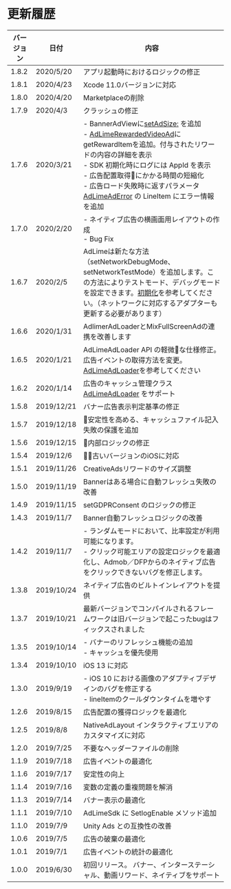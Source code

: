 # 更新履歴

| バージョン    | 日付          | 内容                                  |
| ----------- | ------------- | ------------------------------------ |
| 1.8.2       | 2020/5/20     | アプリ起動時におけるロジックの修正 |
| 1.8.1       | 2020/4/23     | Xcode 11.0バージョンに対応 |
| 1.8.0       | 2020/4/20     | Marketplaceの削除 |
| 1.7.9       | 2020/4/3      | クラッシュの修正 |
| 1.7.6       | 2020/3/21     | - BannerAdViewに[setAdSize:](./banner.md) を追加 <br>- [AdLimeRewardedVideoAd](./rewarded.md)にgetRewardItemを追加。付与されたリワードの内容の詳細を表示 <br>- SDK 初期化時にログには AppId を表示<br>- 広告配置取得にかかる時間の短縮化 <br>- 広告ロード失敗時に返すパラメータ [AdLimeAdError](./error.md) の LineItem にエラー情報を追加|
| 1.7.0       | 2020/2/20     | - ネイティブ広告の横画面用レイアウトの作成 <br>- Bug Fix |
| 1.6.7       | 2020/2/5      | AdLimeは新たな方法（setNetworkDebugMode、setNetworkTestMode）を追加します。この方法によりテストモード、デバッグモードを設定できます。[初期化](./init.md)を参考してください。（ネットワークに対応するアダプターも更新する必要があります）|
| 1.6.6       | 2020/1/31     | AdlimerAdLoaderとMixFullScreenAdの連携を改善します|
| 1.6.5       | 2020/1/21     | AdLimeAdLoader API の軽微な仕様修正。広告イベントの取得方法を変更。[AdLimeAdLoader](./adloader.md)を参考してください|
| 1.6.2       | 2020/1/14     | 広告のキャッシュ管理クラス [AdLimeAdLoader](./adloader.md) をサポート |
| 1.5.8       | 2019/12/21    | バナー広告表示判定基準の修正|
| 1.5.7       | 2019/12/18    | 安定性を高める、キャッシュファイル記入失敗の保護を追加|
| 1.5.6       | 2019/12/15    | 内部ロジックの修正|
| 1.5.4       | 2019/12/6     | 古いバージョンのiOSに対応|
| 1.5.1       | 2019/11/26    | CreativeAdsリワードのサイズ調整|
| 1.5.0       | 2019/11/19    | Bannerはある場合に自動フレッシュ失敗の改善|
| 1.4.9       | 2019/11/15    | setGDPRConsent のロジックの修正|
| 1.4.3       | 2019/11/7     | Banner自動フレッシュロジックの改善|
| 1.4.2       | 2019/11/7     | - ランダムモードにおいて、比率設定が利用可能になります。<br> - クリック可能エリアの設定ロジックを最適化し、Admob／DFPからのネイティブ広告をクリックできないバグを修正します。|
| 1.3.8       | 2019/10/24    | ネイティブ広告のビルトインレイアウトを提供 |
| 1.3.7       | 2019/10/21    | 最新バージョンでコンパイルされるフレームワークは旧バージョンで起こったbugはフィックスされました |
| 1.3.5       | 2019/10/14    | - バナーのリフレッシュ機能の追加<br>- キャッシュを優先使用 |
| 1.3.4       | 2019/10/10    | iOS 13 に対応|
| 1.3.0       | 2019/9/19     | - iOS 10 における画像のアダプティブデザインのバグを修正する<br>- lineItemのクールダウンタイムを増やす|
| 1.2.6       | 2019/8/15     | 広告配置の獲得ロジックを最適化|
| 1.2.5       | 2019/8/8      | NativeAdLayout インタラクティブエリアのカスタマイズに対応|
| 1.2.0       | 2019/7/25     | 不要なヘッダーファイルの削除|
| 1.1.9       | 2019/7/18     | 広告イベントの最適化|
| 1.1.6       | 2019/7/17     | 安定性の向上|
| 1.1.4       | 2019/7/16     | 変数の定義の重複問題を解消|
| 1.1.3       | 2019/7/14     | バナー表示の最適化|
| 1.1.1       | 2019/7/10     | AdLimeSdk に SetlogEnable メソッド追加|
| 1.1.0       | 2019/7/9      | Unity Ads との互換性の改善|
| 1.0.6       | 2019/7/5      | 広告の破棄の最適化|
| 1.0.1       | 2019/7/1      | 広告イベントの統計の最適化|
| 1.0.0       | 2019/6/30     | 初回リリース。 バナー、インターステーシャル、動画リワード、ネイティブをサポート|